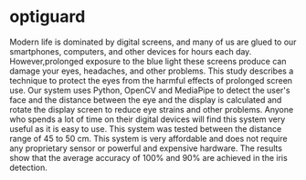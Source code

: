 # optiguard
Modern life is dominated by digital screens, and many of us are glued to our smartphones, computers, and other devices for hours each day.
However,prolonged exposure to the blue light these screens produce can damage your eyes, headaches, and other problems. 
This study describes a technique to protect the eyes from the harmful effects of prolonged screen use. 
Our system uses Python, OpenCV and MediaPipe to detect the user's face and the distance between the eye and the display is calculated and rotate the display screen to reduce eye strains and other problems. 
Anyone who spends a lot of time on their digital devices will find this system very useful as it is easy to use. This system was tested between the distance range of 45 to 50 cm. 
This system is very affordable and does not require any proprietary sensor or powerful and expensive hardware. The results show that the average accuracy of 100% and 90% are achieved in the iris detection.
